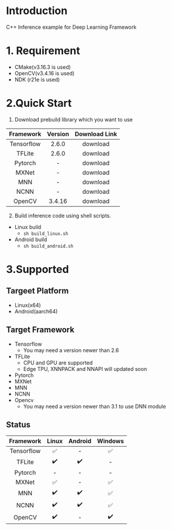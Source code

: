 # Introduction
C++ Inference example for Deep Learning Framework

# 1. Requirement
- CMake(v3.16.3 is used)
- OpenCV(v3.4.16 is used)
- NDK (r21e is used)


# 2.Quick Start
1. Download prebuild library which you want to use

|Framework|Version|Download Link|
|:---:|:---:|:---:|
|Tensorflow|2.6.0|download|
|TFLite|2.6.0|download|
|Pytorch|-|download|
|MXNet|-|download|
|MNN|-|download|
|NCNN|-|download|
|OpenCV|3.4.16|download|


 
2. Build inference code using shell scripts.
  - Linux build
	- `sh build_linux.sh`
  - Android build
	- `sh build_android.sh`

# 3.Supported

## Targeet Platform
 - Linux(x64)
 - Android(aarch64)

## Target Framework
 - Tensorflow
 	- You may need a version newer than 2.6
 - TFLite
	- CPU and GPU are supported
	- Edge TPU, XNNPACK and NNAPI will updated soon
 - Pytorch
 - MXNet
 - MNN
 - NCNN
 - Opencv
 	- You may need a version newer than 3.1 to use DNN module

## Status

|Framework|Linux|Android|Windows|
|:---:|:---:|:---:|:---:|
|Tensorflow|:white_check_mark:|-|:white_check_mark:|
|TFLite|:heavy_check_mark:|:heavy_check_mark:|-|
|Pytorch|-|-|-|
|MXNet|:white_check_mark:|-|:white_check_mark:|
|MNN|:heavy_check_mark:|:heavy_check_mark:|:white_check_mark:|
|NCNN|:heavy_check_mark:|:heavy_check_mark:|:white_check_mark:|
|OpenCV|:heavy_check_mark:|-|:heavy_check_mark:|

